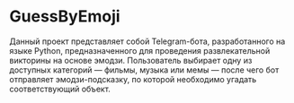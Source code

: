 # GuessByEmoji
Данный проект представляет собой Telegram-бота, разработанного на языке Python, предназначенного для проведения развлекательной викторины на основе эмодзи. Пользователь выбирает одну из доступных категорий — фильмы, музыка или мемы — после чего бот отправляет эмодзи-подсказку, по которой необходимо угадать соответствующий объект. 
